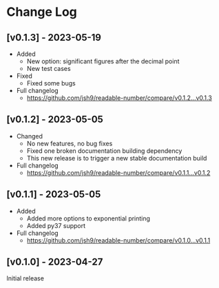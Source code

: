 # Change Log

## [v0.1.3] - 2023-05-19

- Added
  - New option: significant figures after the decimal point
  - New test cases
- Fixed
  - Fixed some bugs
- Full changelog
  - https://github.com/jsh9/readable-number/compare/v0.1.2...v0.1.3

## [v0.1.2] - 2023-05-05

- Changed
  - No new features, no bug fixes
  - Fixed one broken documentation building dependency
  - This new release is to trigger a new stable documentation build
- Full changelog
  - https://github.com/jsh9/readable-number/compare/v0.1.1...v0.1.2

## [v0.1.1] - 2023-05-05

- Added
  - Added more options to exponential printing
  - Added py37 support
- Full changelog
  - https://github.com/jsh9/readable-number/compare/v0.1.0...v0.1.1

## [v0.1.0] - 2023-04-27

Initial release

